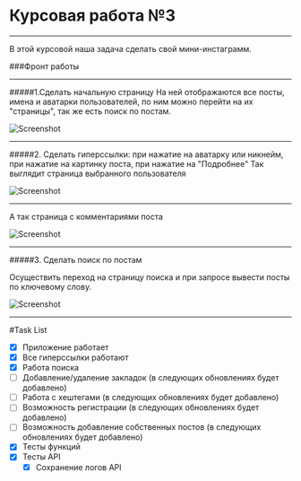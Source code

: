 # Курсовая работа №3
___
В этой курсовой наша задача сделать свой мини-инстаграмм.

###Фронт работы
___
#####1.Сделать начальную страницу
На ней отображаются все посты, имена и аватарки пользователей, по ним можно перейти на их "страницы", так же есть поиск по постам.

![Screenshot](first_page.png)
___
#####2. Сделать гиперссылки: при нажатие на аватарку или никнейм, при нажатие на картинку поста, при нажатие на "Подробнее"
Так выглядит страница выбранного пользователя

![Screenshot](user_page.png)
___
А так страница с комментариями поста

![Screenshot](post_page.png)
___
#####3. Сделать поиск по постам

Осуществить переход на страницу поиска и при запросе вывести посты по ключевому слову.

![Screenshot](search_page.png)
___
#Task List
- [x] Приложение работает
- [x] Все гиперссылки работают
- [x] Работа поиска
- [ ] Добавление/удаление закладок (в следующих обновлениях будет добавлено)
- [ ] Работа с хештегами (в следующих обновлениях будет добавлено)
- [ ] Возможность регистрации (в следующих обновлениях будет добавлено)
- [ ] Возможность добавление собственных постов (в следующих обновлениях будет добавлено)
- [x] Тесты функций
- [x] Тесты API
  - [x] Сохранение логов API
